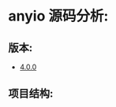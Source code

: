 # anyio 源码分析:

## 版本:

- [4.0.0](https://github.com/agronholm/anyio/releases/tag/4.0.0)

## 项目结构:



